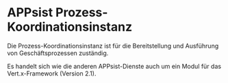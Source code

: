# APPsist Prozess-Koordinationsinstanz

Die Prozess-Koordinationsinstanz ist für die Bereitstellung und Ausführung von Geschäftsprozessen zuständig.

Es handelt sich wie die anderen APPsist-Dienste auch um ein Modul für das Vert.x-Framework (Version 2.1).
